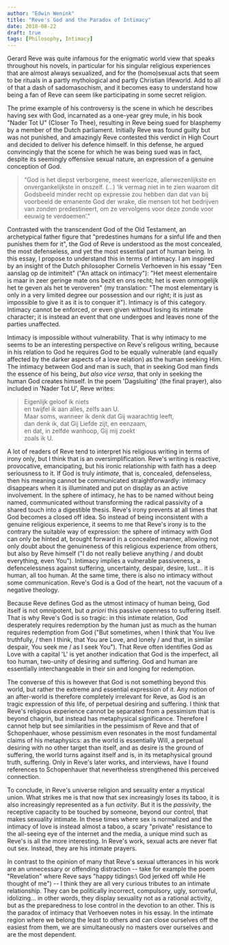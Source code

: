 ```yaml
---
author: "Edwin Wenink"
title: "Reve's God and the Paradox of Intimacy"
date: 2018-08-22
draft: true
tags: [Philosophy, Intimacy]
---
```


Gerard Reve was quite infamous for the enigmatic world view that speaks throughout his novels, in particular for his singular religious experiences that are almost always sexualized, and for the (homo)sexual acts that seem to be rituals in a partly mythological and partly Christian lifeworld. Add to all of that a dash of sadomasochism, and it becomes easy to understand how being a fan of Reve can seem like participating in some secret religion.

The prime example of his controversy is the scene in which he describes having sex with God, incarnated as a one-year grey mule, in his book "Nader Tot U" (Closer To Thee), resulting in Reve being sued for blasphemy by a member of the Dutch parliament. Initially Reve was found guilty but was not punished, and amazingly Reve contested this verdict in High Court and decided to deliver his defence himself. In this defense, he argued convincingly that the scene for which he was being sued was in fact, despite its seemingly offensive sexual nature, an expression of a genuine conception of God. 

> “God is het diepst verborgene, meest weerloze, allerwezenlijkste en onvergankelijkste in onszelf. (...) ‘ik vermag niet in te zien waarom dit Godsbeeld minder recht op expressie zou hebben dan dat van bij voorbeeld de emanente God der wrake, die mensen tot het bedrijven van zonden predestineert, om ze vervolgens voor deze zonde voor eeuwig te verdoemen’."

Contrasted with the transcendent God of the Old Testament, an archetypical father figure that "predestines humans for a sinful life and then punishes them for it", the God of Reve is understood as the most concealed, the most defenseless, and yet the most essential part of human being. 
In this essay, I propose to understand this in terms of intimacy. I am inspired by an insight of the Dutch philosopher Cornelis Verhoeven in his essay "Een aanslag op de intimiteit" ("An attack on intimacy"): 
"Het meest elementaire is maar in zeer geringe mate ons bezit en ons recht; het is even onmogelijk het te geven als het te veroveren" (my translation: "The most elementary is only in a very limited degree our possession and our right; it is just as impossible to give it as it is to conquer it"). Intimacy is of this category. Intimacy cannot be enforced, or even given without losing its intimate character; it is instead an event that one undergoes and leaves none of the parties unaffected. 

Intimacy is impossible without vulnerability. That is why intimacy to me seems to be an interesting perspective on Reve's religous writing, because in his relation to God he requires God to be equally vulnerable (and equally affected by the darker aspects of a love relation) as the human seeking Him.
The intimacy between God and man is such, that in seeking God man finds the essence of his being, *but also vice versa*, that only in seeking the human God creates himself. 
In the poem 'Dagsluiting' (the final prayer), also included in 'Nader Tot U', Reve writes:

> Eigenlijk geloof ik niets\
en twijfel ik aan alles, zelfs aan U.\
Maar soms, wanneer ik denk dat Gij waarachtig leeft,\
dan denk ik, dat Gij Liefde zijt, en eenzaam,\
en dat, in zelfde wanhoop, Gij mij zoekt\
zoals ik U.

A lot of readers of Reve tend to interpret his religious writing in terms of irony only, but I think that is an oversimplification. Reve's writing is reactive, provocative, emancipating, but his ironic relationship with faith has a deep seriousness to it.
If God is truly *intimate*, that is, concealed, defenseless, then his meaning cannot be communicated straightforwardly: intimacy disappears when it is illuminated and put on display as an active involvement. In the sphere of intimacy, he has to be named without being named, communicated without transforming the radical passivity of a shared touch into a digestible thesis. Reve's irony prevents at all times that God becomes a closed off idea. So instead of being inconsistent with a genuine religious experience, it seems to me that Reve's irony is to the contrary the suitable way of expression: the sphere of intimacy with God can only be hinted at, brought forward in a concealed manner, allowing not only doubt about the genuineness of this religious experience from others, but also by Reve himself ("I do not really believe anything / and doubt everything, even You"). Intimacy implies a vulnerable passiveness, a defencelessness against suffering, uncertainty, despair, desire, lust... it is human, all too human. At the same time, there is also no intimacy without some communication. Reve's God is a God of the heart, not the vacuum of a negative theology.

Because Reve defines God as the utmost intimacy of human being, God itself is not omnipotent, but *a priori* this passive openness to suffering itself. That is why Reve's God is so tragic: in this intimate relation, God desperately requires redemption by the human just as much as the human requires redemption from God ("But sometimes, when I think that You live truthfully, / then I think, that You are Love, and lonely / and that, in similar despair, You seek me / as I seek You").
That Reve often identifies God as Love with a capital 'L' is yet another indication that God is the imperfect, all too human, two-unity of desiring and suffering. God and human are essentially interchangeable in their sin and longing for redemption.

The converse of this is however that God is not something beyond this world, but rather the extreme and essential expression of it. Any notion of an after-world is therefore completely irrelevant for Reve, as God is an tragic expression of *this* life, of perpetual desiring and suffering. I think that Reve's religious experience cannot be separated from a pessimism that is beyond chagrin, but instead has metaphysical significance. Therefore I cannot help but see similarities in the pessimism of Reve and that of Schopenhauer, whose pessimism even resonates in the most fundamental claims of his metaphysics: as the world is essentially Will, a perpetual desiring with no other target than itself, and as desire is the ground of suffering, the world turns against itself and is, in its metaphysical ground truth, suffering. Only in Reve's later works, and interviews, have I found references to Schopenhauer that nevertheless strengthened this perceived connection.

To conclude, in Reve's universe religion and sexuality enter a mystical union. What strikes me is that now that sex increasingly loses its taboo, it is also increasingly represented as a fun *activity*. But it is the *passivity*, the receptive capacity to be touched by someone, beyond our control, that makes sexuality intimate. In these times where sex is normalized and the intimacy of love is instead almost a taboo, a scary "private" resistance to the all-seeing eye of the internet and the media, a unique mind such as Reve's is all the more interesting. In Reve's work, sexual acts are never flat out sex. Instead, they are his intimate prayers.

In contrast to the opinion of many that Reve's sexual utterances in his work are an unnecessary or offending distraction -- take for example the poem "Revelation" where Reve says "happy tidings:\ God jerked off while He thought of me") -- I think they are all very curious tributes to an intimate relationship. They can be politically incorrect, compulsory, ugly, sorrowful, idolizing... in other words, they display sexuality not as a rational activity, but as the preparedness to lose control in the devotion to an other. This is the paradox of intimacy that Verhoeven notes in his essay. In the intimate region where we belong the least to others and can close ourselves off the easiest from them, we are simultaneously no masters over ourselves and are the most dependent. 
